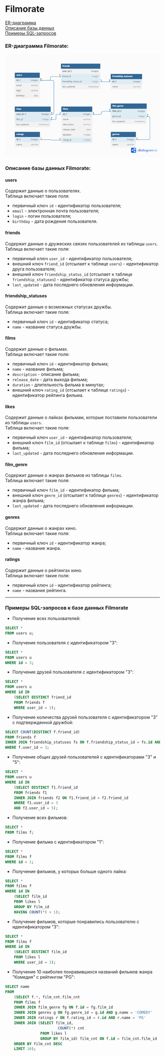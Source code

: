 # Filmorate
[ER-диаграмма](#er-диаграмма-filmorate-a-nameer-диаграммаa)  
[Описание базы данных](#описание-базы-данных-filmorate)  
[Примеры SQL-запросов](#примеры-sql-запросов-к-базе-данных-filmorate)

### ER-диаграмма Filmorate:
![Filmorate.png](src%2Fmain%2Fresources%2FFilmorate.png)
### Описание базы данных Filmorate:
#### users  
Содержит данные о пользователях.  
Таблица включает такие поля:  
* первичный ключ `id` - идентификатор пользователя;
* `email` - электронная почта пользователя;
* `login` - логин пользователя;
* `birthday` - дата рождения пользователя.
#### friends
Содержит данные о дружеских связях пользователей из таблицы `users`.  
Таблица включает такие поля:
* первичный ключ `user_id` - идентификатор пользователя;
* внешний ключ `friend_id` (отсылает к таблице `users`) - идентификатор друга пользователя;
* внешний ключ `friendship_status_id` (отсылает к таблице `friendship_statuses`) - идентификатор статуса дружбы;
* `last_updated` - дата последнего обновления информации.
#### friendship_statuses
Содержит данные о возможных статусах дружбы.  
Таблица включает такие поля:
* первичный ключ `id` - идентификатор статуса;
* `name` - название статуса дружбы.
#### films
Содержит данные о фильмах.  
Таблица включает такие поля:
* первичный ключ `id` - идентификатор фильма;
* `name` - название фильма;
* `description` - описание фильма;
* `release_date` - дата выхода фильма;
* `duration` - длительность фильма в минутах;
* внешний ключ `rating_id` (отсылает к таблице `ratings`) - идентификатор рейтинга фильма.
#### likes
Содержит данные о лайках фильмам, которые поставили пользователи из таблицы `users`.  
Таблица включает такие поля:
* первичный ключ `user_id` - идентификатор пользователя;
* внешний ключ `film_id` (отсылает к таблице `films`) - идентификатор фильма;
* `last_updated` - дата последнего обновления информации.
#### film_genre
Содержит данные о жанрах фильмов из таблицы `films`.  
Таблица включает такие поля:
* первичный ключ `film_id` - идентификатор фильма;
* внешний ключ `genre_id` (отсылает к таблице `genres`) - идентификатор жанра фильма;
* `last_updated` - дата последнего обновления информации.
#### genres
Содержит данные о жанрах кино.  
Таблица включает такие поля:
* первичный ключ `id` - идентификатор жанра;
* `name` - название жанра.
#### ratings
Содержит данные о рейтингах кино.  
Таблица включает такие поля:
* первичный ключ `id` - идентификатор рейтинга;
* `name` - название рейтинга.
---
### Примеры SQL-запросов к базе данных Filmorate
- Получение всех пользователей:
```sql
SELECT *
FROM users u;
```
- Получение пользователя с идентификатором "3":
```sql
SELECT *
FROM users u
WHERE id = 3;
```
- Получение друзей пользователя с идентификатором "3":
```sql
SELECT *
FROM users u
WHERE id IN 
    (SELECT DISTINCT friend_id
    FROM friends f
    WHERE user_id = 3);
```
- Получение количества друзей пользователя с идентификатором "3" с подтвержденной дружбой:
```sql
SELECT COUNT(DISTINCT f.friend_id)
FROM friends f
INNER JOIN friendship_statuses fs ON f.friendship_status_id = fs.id AND fs.name = 'ACCEPTED'
WHERE f.user_id = 3;
```
- Получение общих друзей пользователей с идентификаторами "3" и "5":
```sql
SELECT *
FROM users u
WHERE id IN 
    (SELECT DISTINCT f1.friend_id
    FROM friends f1
    INNER JOIN friends f2 ON f1.friend_id = f2.friend_id
    WHERE f1.user_id = 3
    AND f2.user_id = 5);
```
- Получение всех фильмов:
```sql
SELECT *
FROM films f;
```
- Получение фильма с идентификатором "1":
```sql
SELECT *
FROM films f
WHERE id = 1;
```
- Получение фильмов, у которых больше одного лайка:
```sql
SELECT *
FROM films f
WHERE id IN
    (SELECT film_id
    FROM likes l
    GROUP BY film_id
    HAVING COUNT(*) > 1);
```
- Получение фильмов, которые понравились пользователю с идентификатором "3":
```sql
SELECT *
FROM films f
WHERE id IN
    (SELECT DISTINCT film_id
    FROM likes l
    WHERE user_id = 3);
```
- Получение 10 наиболее понравившихся названий фильмов жанра "Комедия" с рейтингом "PG":
```sql
SELECT name
FROM
    (SELECT f.*, film_cnt.film_cnt
    FROM films f
    INNER JOIN film_genre fg ON f.id = fg.film_id
    INNER JOIN genres g ON fg.genre_id = g.id AND g.name = 'COMEDY'
    INNER JOIN ratings r ON f.rating_id = r.id AND r.name = 'PG'
    INNER JOIN (SELECT film_id,
                        COUNT(*) cnt
                FROM likes l
                GROUP BY film_id) film_cnt ON f.id = film_cnt.film_id
    ORDER BY film_cnt DESC
    LIMIT 10);
```